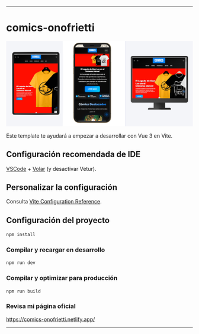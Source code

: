 
---

# comics-onofrietti
<img src="cover.png" alt="cover">

Este template te ayudará a empezar a desarrollar con Vue 3 en Vite.

## Configuración recomendada de IDE

[VSCode](https://code.visualstudio.com/) + [Volar](https://marketplace.visualstudio.com/items?itemName=Vue.volar) (y desactivar Vetur).

## Personalizar la configuración

Consulta [Vite Configuration Reference](https://vite.dev/config/).

## Configuración del proyecto

```sh
npm install
```

### Compilar y recargar en desarrollo

```sh
npm run dev
```

### Compilar y optimizar para producción

```sh
npm run build
```

### Revisa mi página oficial
https://comics-onofrietti.netlify.app/

---
